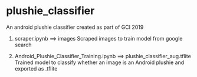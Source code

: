 # plushie_classifier
An android plushie classifier created as part of GCI 2019

1.  scraper.ipynb ==> images
Scraped images to train model from google search 

2. Android_Plushie_Classifier_Training.ipynb ==> plushie_classifier_aug.tflite
Trained model to classify whether an image is an Android plushie and exported as .tflite
